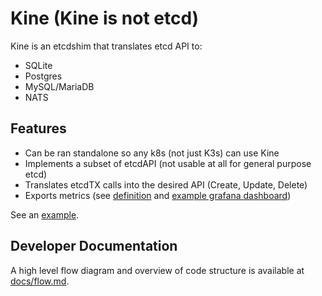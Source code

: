 Kine (Kine is not etcd)
=======================

Kine is an etcdshim that translates etcd API to:
- SQLite
- Postgres
- MySQL/MariaDB
- NATS

## Features
- Can be ran standalone so any k8s (not just K3s) can use Kine
- Implements a subset of etcdAPI (not usable at all for general purpose etcd)
- Translates etcdTX calls into the desired API (Create, Update, Delete)
- Exports metrics (see [definition](pkg/metrics/metrics.go) and [example grafana dashboard](examples/k3s-kine-dashboard.json))

See an [example](/examples/minimal.md).

## Developer Documentation

A high level flow diagram and overview of code structure is available at [docs/flow.md](/docs/flow.md).
